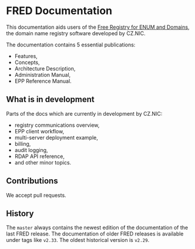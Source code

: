 
# FRED Documentation

This documentation aids users of the [Free Registry for ENUM and
Domains](https://fred.nic.cz), the domain name registry software
developed by CZ.NIC.

The documentation contains 5 essential publications:

* Features,
* Concepts,
* Architecture Description,
* Administration Manual,
* EPP Reference Manual.


## What is in development

Parts of the docs which are currently in development by CZ.NIC:

* registry communications overview,
* EPP client workflow,
* multi-server deployment example,
* billing,
* audit logging,
* RDAP API reference,
* and other minor topics.


## Contributions

We accept pull requests.


## History

The `master` always contains the newest edition of the documentation of the
last FRED release.
The documentation of older FRED releases is available under tags like `v2.33`.
The oldest historical version is `v2.29`.
